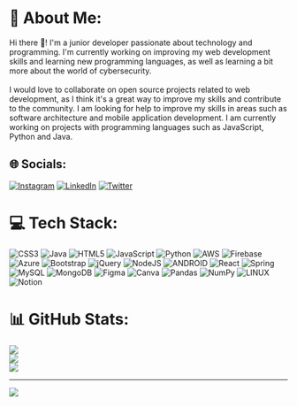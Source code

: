 # 💫 About Me:
Hi there 👋! I'm a junior developer passionate about technology and programming. I'm currently working on improving my web development skills and learning new programming languages, as well as learning a bit more about the world of cybersecurity.<br><br>I would love to collaborate on open source projects related to web development, as I think it's a great way to improve my skills and contribute to the community. I am looking for help to improve my skills in areas such as software architecture and mobile application development. I am currently working on projects with programming languages such as JavaScript, Python and Java. 


## 🌐 Socials:
[![Instagram](https://img.shields.io/badge/Instagram-%23E4405F.svg?logo=Instagram&logoColor=white)](https://instagram.com/luispedrolira) [![LinkedIn](https://img.shields.io/badge/LinkedIn-%230077B5.svg?logo=linkedin&logoColor=white)](https://linkedin.com/in/luispedrolira) [![Twitter](https://img.shields.io/badge/Twitter-%231DA1F2.svg?logo=Twitter&logoColor=white)](https://twitter.com/luispedrolira) 

# 💻 Tech Stack:
![CSS3](https://img.shields.io/badge/css3-%231572B6.svg?style=flat&logo=css3&logoColor=white) ![Java](https://img.shields.io/badge/java-%23ED8B00.svg?style=flat&logo=java&logoColor=white) ![HTML5](https://img.shields.io/badge/html5-%23E34F26.svg?style=flat&logo=html5&logoColor=white) ![JavaScript](https://img.shields.io/badge/javascript-%23323330.svg?style=flat&logo=javascript&logoColor=%23F7DF1E) ![Python](https://img.shields.io/badge/python-3670A0?style=flat&logo=python&logoColor=ffdd54) ![AWS](https://img.shields.io/badge/AWS-%23FF9900.svg?style=flat&logo=amazon-aws&logoColor=white) ![Firebase](https://img.shields.io/badge/firebase-%23039BE5.svg?style=flat&logo=firebase) ![Azure](https://img.shields.io/badge/azure-%230072C6.svg?style=flat&logo=azure-devops&logoColor=white) ![Bootstrap](https://img.shields.io/badge/bootstrap-%23563D7C.svg?style=flat&logo=bootstrap&logoColor=white) ![jQuery](https://img.shields.io/badge/jquery-%230769AD.svg?style=flat&logo=jquery&logoColor=white) ![NodeJS](https://img.shields.io/badge/node.js-6DA55F?style=flat&logo=node.js&logoColor=white) ![ANDROID](https://img.shields.io/badge/android-%2320232a.svg?style=flat&logo=android&logoColor=%a4c639) ![React](https://img.shields.io/badge/react-%2320232a.svg?style=flat&logo=react&logoColor=%2361DAFB) ![Spring](https://img.shields.io/badge/spring-%236DB33F.svg?style=flat&logo=spring&logoColor=white) ![MySQL](https://img.shields.io/badge/mysql-%2300f.svg?style=flat&logo=mysql&logoColor=white) ![MongoDB](https://img.shields.io/badge/MongoDB-%234ea94b.svg?style=flat&logo=mongodb&logoColor=white) 	![Figma](https://img.shields.io/badge/figma-%23F24E1E.svg?style=flat&logo=figma&logoColor=white) ![Canva](https://img.shields.io/badge/Canva-%2300C4CC.svg?style=flat&logo=Canva&logoColor=white) ![Pandas](https://img.shields.io/badge/pandas-%23150458.svg?style=flat&logo=pandas&logoColor=white) ![NumPy](https://img.shields.io/badge/numpy-%23013243.svg?style=flat&logo=numpy&logoColor=white) ![LINUX](https://img.shields.io/badge/Linux-FCC624?style=flat&logo=linux&logoColor=black) ![Notion](https://img.shields.io/badge/Notion-%23000000.svg?style=flat&logo=notion&logoColor=white)
# 📊 GitHub Stats:
![](https://github-readme-stats.vercel.app/api?username=luispedrolira&theme=react&hide_border=true&include_all_commits=true&count_private=true)<br/>
![](https://github-readme-streak-stats.herokuapp.com/?user=luispedrolira&theme=react&hide_border=true)<br/>
![](https://github-readme-stats.vercel.app/api/top-langs/?username=luispedrolira&theme=react&hide_border=true&include_all_commits=true&count_private=true&layout=compact)

---
[![](https://visitcount.itsvg.in/api?id=luispedrolira&icon=0&color=0)](https://visitcount.itsvg.in)

<!-- Proudly created with GPRM ( https://gprm.itsvg.in ) -->
